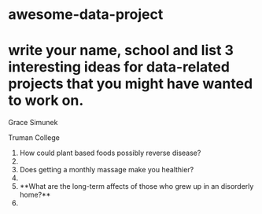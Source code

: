 # awesome-data-project

# write your name, school and list 3 interesting ideas for data-related projects  that you might have wanted to work on.

<p>Grace Simunek</p>

<p>Truman College</p>
    <ol>
    <li>How could plant based foods possibly reverse disease?<li>
    <li>Does getting a monthly massage make you healthier?<li>
    <li>**What are the long-term affects of those who grew up in an disorderly home?**<li>
    </ol>